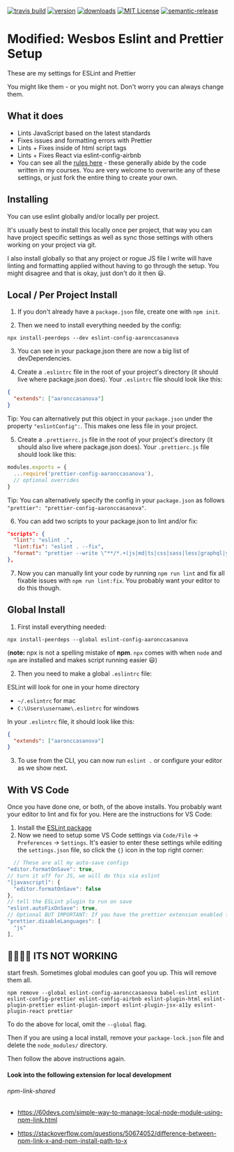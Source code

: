 [![travis build](https://img.shields.io/travis/aaronccasanova/eslint-config-aaronccasanova.svg?style=flat-square)](https://travis-ci.org/aaronccasanova/eslint-config-aaronccasanova)
[![version](https://img.shields.io/npm/v/eslint-config-aaronccasanova.svg?style=flat-square)](http://npm.im/eslint-config-aaronccasanova)
[![downloads](https://img.shields.io/npm/dm/eslint-config-aaronccasanova.svg?style=flat-square)](http://npm-stat.com/charts.html?package=eslint-config-aaronccasanova&from=2019-03-10)
[![MIT License](https://img.shields.io/npm/l/eslint-config-aaronccasanova.svg?style=flat-square)](http://opensource.org/licenses/MIT)
[![semantic-release](https://img.shields.io/badge/%20%20%F0%9F%93%A6%F0%9F%9A%80-semantic--release-e10079.svg?style=flat-square)](https://github.com/semantic-release/semantic-release)

# Modified: Wesbos Eslint and Prettier Setup

These are my settings for ESLint and Prettier

You might like them - or you might not. Don't worry you can always change them.

## What it does

- Lints JavaScript based on the latest standards
- Fixes issues and formatting errors with Prettier
- Lints + Fixes inside of html script tags
- Lints + Fixes React via eslint-config-airbnb
- You can see all the
  [rules here](https://github.com/aaronccasanova/eslint-config-aaronccasanova/blob/master/.eslintrc.js) -
  these generally abide by the code written in my courses. You are very welcome
  to overwrite any of these settings, or just fork the entire thing to create
  your own.

## Installing

You can use eslint globally and/or locally per project.

It's usually best to install this locally once per project, that way you can
have project specific settings as well as sync those settings with others
working on your project via git.

I also install globally so that any project or rogue JS file I write will have
linting and formatting applied without having to go through the setup. You might
disagree and that is okay, just don't do it then 😃.

## Local / Per Project Install

1. If you don't already have a `package.json` file, create one with `npm init`.

2. Then we need to install everything needed by the config:

```
npx install-peerdeps --dev eslint-config-aaronccasanova
```

3. You can see in your package.json there are now a big list of devDependencies.

4. Create a `.eslintrc` file in the root of your project's directory (it should
   live where package.json does). Your `.eslintrc` file should look like this:

```json
{
  "extends": ["aaronccasanova"]
}
```

Tip: You can alternatively put this object in your `package.json` under the
property `"eslintConfig":`. This makes one less file in your project.

5. Create a `.prettierrc.js` file in the root of your project's directory (it
   should also live where package.json does). Your `.prettierc.js` file should
   look like this:

```javascript
modules.exports = {
  ...require('prettier-config-aaronccasanova'),
  // optional overrides
}
```

Tip: You can alternatively specify the config in your `package.json` as follows
`"prettier": "prettier-config-aaronccasanova"`.

6. You can add two scripts to your package.json to lint and/or fix:

```json
"scripts": {
  "lint": "eslint .",
  "lint:fix": "eslint . --fix",
  "format": "prettier --write \"**/*.+(js|md|ts|css|sass|less|graphql|yml|yaml|scss|json|vue)\""
},
```

7. Now you can manually lint your code by running `npm run lint` and fix all
   fixable issues with `npm run lint:fix`. You probably want your editor to do
   this though.

## Global Install

1. First install everything needed:

```
npx install-peerdeps --global eslint-config-aaronccasanova
```

(**note:** npx is not a spelling mistake of **npm**. `npx` comes with when
`node` and `npm` are installed and makes script running easier 😃)

2. Then you need to make a global `.eslintrc` file:

ESLint will look for one in your home directory

- `~/.eslintrc` for mac
- `C:\Users\username\.eslintrc` for windows

In your `.eslintrc` file, it should look like this:

```json
{
  "extends": ["aaronccasanova"]
}
```

3. To use from the CLI, you can now run `eslint .` or configure your editor as
   we show next.

## With VS Code

Once you have done one, or both, of the above installs. You probably want your
editor to lint and fix for you. Here are the instructions for VS Code:

1. Install the
   [ESLint package](https://marketplace.visualstudio.com/items?itemName=dbaeumer.vscode-eslint)
2. Now we need to setup some VS Code settings via `Code/File` → `Preferences` →
   `Settings`. It's easier to enter these settings while editing the
   `settings.json` file, so click the `{}` icon in the top right corner:

```js
  // These are all my auto-save configs
"editor.formatOnSave": true,
// turn it off for JS, we will do this via eslint
"[javascript]": {
  "editor.formatOnSave": false
},
// tell the ESLint plugin to run on save
"eslint.autoFixOnSave": true,
// Optional BUT IMPORTANT: If you have the prettier extension enabled for other languages like CSS and HTML, turn it off for JS since we are doing it through Eslint already
"prettier.disableLanguages": [
  "js"
],
```

## 🤬🤬🤬🤬 ITS NOT WORKING

start fresh. Sometimes global modules can goof you up. This will remove them
all.

```
npm remove --global eslint-config-aaronccasanova babel-eslint eslint eslint-config-prettier eslint-config-airbnb eslint-plugin-html eslint-plugin-prettier eslint-plugin-import eslint-plugin-jsx-a11y eslint-plugin-react prettier
```

To do the above for local, omit the `--global` flag.

Then if you are using a local install, remove your `package-lock.json` file and
delete the `node_modules/` directory.

Then follow the above instructions again.

#### Look into the following extension for local development

###### npm-link-shared

- https://60devs.com/simple-way-to-manage-local-node-module-using-npm-link.html

- https://stackoverflow.com/questions/50674052/difference-between-npm-link-x-and-npm-install-path-to-x
